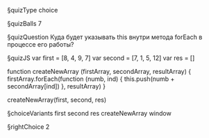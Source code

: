 §quizType
choice

§quizBalls
7

§quizQuestion
Куда будет указывать this внутри метода forEach в процессе его работы?



§quizJS
var first = [8, 4, 9, 7]
var second = [7, 1, 5, 12]
var res = []

function createNewArray (firstArray, secondArray, resultArray) {
  firstArray.forEach(function (numb, ind) {
    this.push(numb + secondArray[ind])
  }, resultArray)
}

createNewArray(first, second, res)



§choiceVariants
first
second
res
createNewArray
window


§rightChoice
2
